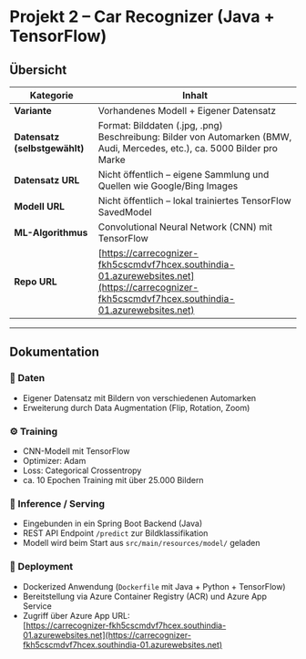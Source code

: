 # Projekt 2 – Car Recognizer (Java + TensorFlow)

## Übersicht

| Kategorie                  | Inhalt                                                                 |
|----------------------------|------------------------------------------------------------------------|
| **Variante**               | Vorhandenes Modell + Eigener Datensatz                                |
| **Datensatz (selbstgewählt)** | Format: Bilddaten (.jpg, .png)<br>Beschreibung: Bilder von Automarken (BMW, Audi, Mercedes, etc.), ca. 5000 Bilder pro Marke |
| **Datensatz URL**          | Nicht öffentlich – eigene Sammlung und Quellen wie Google/Bing Images |
| **Modell URL**             | Nicht öffentlich – lokal trainiertes TensorFlow SavedModel            |
| **ML-Algorithmus**         | Convolutional Neural Network (CNN) mit TensorFlow                     |
| **Repo URL**               | [https://carrecognizer-fkh5cscmdvf7hcex.southindia-01.azurewebsites.net](https://carrecognizer-fkh5cscmdvf7hcex.southindia-01.azurewebsites.net) |

---

## Dokumentation

### 📁 Daten
- Eigener Datensatz mit Bildern von verschiedenen Automarken
- Erweiterung durch Data Augmentation (Flip, Rotation, Zoom)

### ⚙️ Training
- CNN-Modell mit TensorFlow
- Optimizer: Adam
- Loss: Categorical Crossentropy
- ca. 10 Epochen Training mit über 25.000 Bildern

### 🤖 Inference / Serving
- Eingebunden in ein Spring Boot Backend (Java)
- REST API Endpoint `/predict` zur Bildklassifikation
- Modell wird beim Start aus `src/main/resources/model/` geladen

### 🚀 Deployment
- Dockerized Anwendung (`Dockerfile` mit Java + Python + TensorFlow)
- Bereitstellung via Azure Container Registry (ACR) und Azure App Service
- Zugriff über Azure App URL:  
  [https://carrecognizer-fkh5cscmdvf7hcex.southindia-01.azurewebsites.net](https://carrecognizer-fkh5cscmdvf7hcex.southindia-01.azurewebsites.net)
